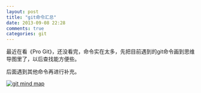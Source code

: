 ```yaml
---
layout: post
title: "git命令汇总"
date: 2013-09-08 22:28
comments: true
categories: git
---
```


最近在看《Pro Git》，还没看完，命令实在太多，先把目前遇到的git命令画到思维导图里了，以后查找能方便些。

后面遇到其他命令再进行补充。

[![git mind map](https://raw.github.com/Ju6y/screenshots/master/git.png)](https://raw.github.com/Ju6y/screenshots/master/git.png)
